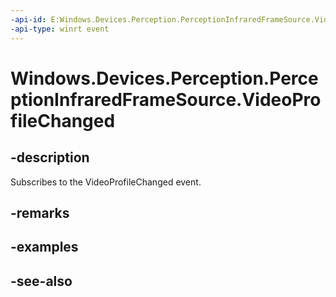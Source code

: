 ```yaml
---
-api-id: E:Windows.Devices.Perception.PerceptionInfraredFrameSource.VideoProfileChanged
-api-type: winrt event
---
```


<!-- Event syntax
public event Windows.Foundation.TypedEventHandler VideoProfileChanged<Windows.Devices.Perception.PerceptionInfraredFrameSource,  object>
-->

# Windows.Devices.Perception.PerceptionInfraredFrameSource.VideoProfileChanged

## -description
Subscribes to the VideoProfileChanged event.

## -remarks

## -examples

## -see-also
